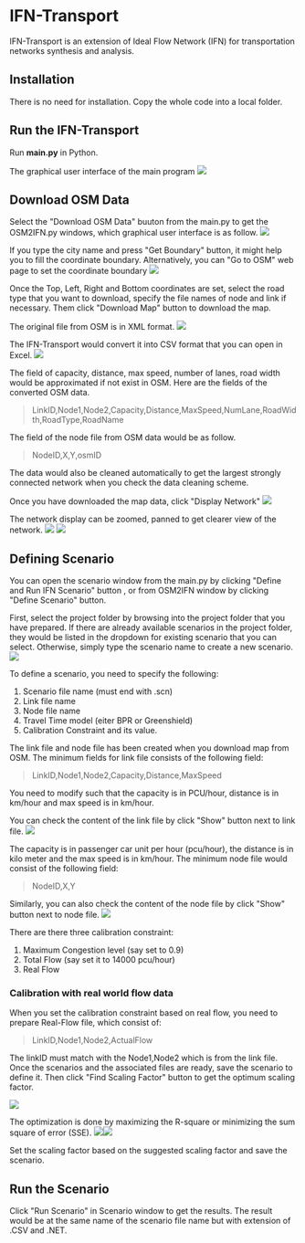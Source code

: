# IFN-Transport

IFN-Transport is an extension of Ideal Flow Network (IFN) for transportation networks synthesis and analysis.

## Installation
There is no need for installation. Copy the whole code into a local folder. 

## Run the IFN-Transport
Run **main.py** in Python.

The graphical user interface of the main program 
<img src="figs/main.jpg">

## Download OSM Data
Select the "Download OSM Data" buuton from the main.py to get the OSM2IFN.py windows, which graphical user interface is as follow.
<img src="figs/osm2ifn.jpg">

If you type the city name and press "Get Boundary" button, it might help you to fill the coordinate boundary.
Alternatively, you can "Go to OSM" web page to set the coordinate boundary
<img src="figs/osmExport.jpg">

Once the Top, Left, Right and Bottom coordinates are set, select the road type that you want to download, specify the file names of node and link if necessary. Them click "Download Map" button to download the map.

The original file from OSM is in XML format.
<img src="figs/OSMXML.jpg">

The IFN-Transport would convert it into CSV format that you can open in Excel.
<img src="figs/LinkFileExcel.jpg">

The field of capacity, distance, max speed, number of lanes, road width would be approximated if not exist in OSM. Here are the fields of the converted OSM data.

> LinkID,Node1,Node2,Capacity,Distance,MaxSpeed,NumLane,RoadWidth,RoadType,RoadName

The field of the node file from OSM data would be as follow.
> NodeID,X,Y,osmID


The data would also be cleaned automatically to get the largest strongly connected network when you check the data cleaning scheme.

Once you have downloaded the map data, click "Display Network"
<img src="figs/Fig1.jpg">

The network display can be zoomed, panned to get clearer view of the network.
<img src="figs/Fig1-zoomIn1.jpg">
<img src="figs/Fig1-zoomIn2.jpg">


## Defining Scenario
You can open the scenario window from the main.py by clicking "Define and Run IFN Scenario" button , or from OSM2IFN window by clicking "Define Scenario" button.

First, select the project folder by browsing into the project folder that you have prepared. If there are already available scenarios in the project folder, they would be listed in the dropdown for existing scenario that you can select. Otherwise, simply type the scenario name to create a new scenario.
<img src="figs/guiScenario1.jpg">

To define a scenario, you need to specify the following:
1. Scenario file name (must end with .scn)
2. Link file name 
3. Node file name
4. Travel Time model (eiter BPR or Greenshield)
5. Calibration Constraint and its value.

The link file and node file has been created when you download map from OSM. The minimum fields for link file consists of the following field:
> LinkID,Node1,Node2,Capacity,Distance,MaxSpeed

You need to modify such that the capacity is in PCU/hour, distance is in km/hour and max speed is in km/hour.

You can check the content of the link file by click "Show" button next to link file.
<img src="figs/LinkTable.jpg">

The capacity is in passenger car unit per hour (pcu/hour), the distance is in kilo meter and the max speed is in km/hour. The minimum node file would consist of the following field:

> NodeID,X,Y

Similarly, you can also check the content of the node file by click "Show" button next to node file.
<img src="figs/NodeTable.jpg">

There are there three calibration constraint:
1. Maximum Congestion level (say set to 0.9)
2. Total Flow (say set it to 14000 pcu/hour)
3. Real Flow 

### Calibration with real world flow data
When you set the calibration constraint based on real flow, you need to prepare Real-Flow file, which consist of:

> LinkID,Node1,Node2,ActualFlow

The linkID must match with the Node1,Node2 which is from the link file. Once the scenarios and the associated files are ready, save the scenario to define it. Then click "Find Scaling Factor" button to get the optimum scaling factor.

<img src="figs/guiScenario3-RealFlow.jpg">

The optimization is done by maximizing the R-square or minimizing the sum square of error (SSE).
<img src="figs/Rsquare.jpg"><img src="figs/SSE.jpg">

Set the scaling factor based on the suggested scaling factor and save the scenario. 

## Run the Scenario
Click "Run Scenario" in Scenario window to get the results. The result would be at the same name of the scenario file name but with extension of .CSV and .NET.




